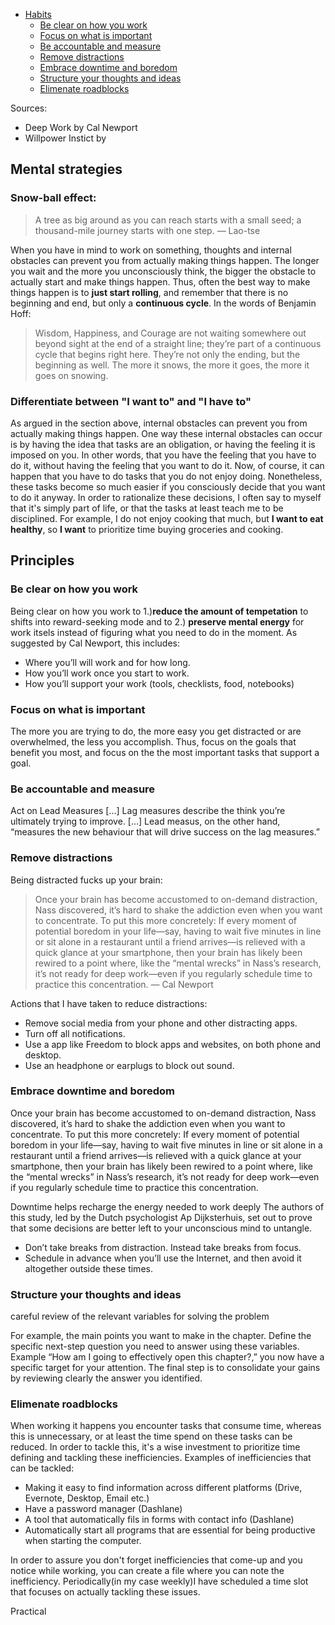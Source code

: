 
- [Habits](#habits)
  * [Be clear on how you work](#Be-clear-on-how-you-work)
  * [Focus on what is important](#Focus-on-what-is-important)
  * [Be accountable and measure](#Be-accountable-and-measure)
  * [Remove distractions](#Remove-distractions)
  * [Embrace downtime and boredom](#Embrace-downtime-and-boredom)
  * [Structure your thoughts and ideas](#Structure-your-thoughts-and-ideas)
  * [Elimenate roadblocks](#Elimenate-roadblocks)
  
  
Sources:
- Deep Work by Cal Newport
- Willpower Instict by 

## Mental strategies
### Snow-ball effect: 
> A tree as big around as you can reach starts with a small seed; a thousand-mile journey starts with one step. — Lao-tse

When you have in mind to work on something, thoughts and internal obstacles can prevent you from actually making things happen. The longer you wait and the more you unconsciously think, the bigger the obstacle to actually start and make things happen. Thus, often the best way to make things happen is to **just start rolling**, and remember that there is no beginning and end, but only a **continuous cycle**. In the words of Benjamin Hoff: 

> Wisdom, Happiness, and Courage are not waiting somewhere out beyond sight at the end of a straight line; they’re part of a continuous cycle that begins right here. They’re not only the ending, but the beginning as well. The more it snows, the more it goes, the more it goes on snowing.

### Differentiate between "I want to" and "I have to"
As argued in the section above, internal obstacles can prevent you from actually making things happen. One way these internal obstacles can occur is by having the idea that tasks are an obligation, or having the feeling it is imposed on you. In other words, that you have the feeling that you have to do it, without having the feeling that you want to do it. Now, of course, it can happen that you have to do tasks that you do not enjoy doing. Nonetheless, these tasks become so much easier if you consciously decide that you want to do it anyway. In order to rationalize these decisions, I often say to myself that it's simply part of life, or that the tasks at least teach me to be disciplined. For example, I do not enjoy cooking that much, but **I want to eat healthy**, so **I want** to prioritize time buying groceries and cooking. 

## Principles
### Be clear on how you work
Being clear on how you work to 1.)**reduce the amount of tempetation** to shifts into reward-seeking mode and to 2.) **preserve mental energy** for work itsels instead of figuring what you need to do in the moment. As suggested by Cal Newport, this includes: 
* Where you’ll will work and for how long.
* How you’ll work once you start to work. 
* How you’ll support your work (tools, checklists, food, notebooks)

### Focus on what is important
The more you are trying to do, the more easy you get distracted or are overwhelmed, the less you accomplish. Thus, focus on the goals that benefit you most, and focus on the the most important tasks that support a goal.

### Be accountable and measure
Act on Lead Measures […] Lag measures describe the think you’re ultimately trying to improve. […] Lead measus, on the other hand, “measures the new behaviour that will drive success on the lag measures.” 

### Remove distractions
Being distracted fucks up your brain:
> Once your brain has become accustomed to on-demand distraction, Nass discovered, it’s hard to shake the addiction even when you want to concentrate. To put this more concretely: If every moment of potential boredom in your life—say, having to wait five minutes in line or sit alone in a restaurant until a friend arrives—is relieved with a quick glance at your smartphone, then your brain has likely been rewired to a point where, like the “mental wrecks” in Nass’s research, it’s not ready for deep work—even if you regularly schedule time to practice this concentration. — Cal Newport

Actions that I have taken to reduce distractions:
- Remove social media from your phone and other distracting apps.
- Turn off all notifications. 
- Use a app like Freedom to block apps and websites, on both phone and desktop.
- Use an headphone or earplugs to block out sound. 

### Embrace downtime and boredom
Once your brain has become accustomed to on-demand distraction, Nass discovered, it’s hard to shake the addiction even when you want to concentrate. To put this more concretely: If every moment of potential boredom in your life—say, having to wait five minutes in line or sit alone in a restaurant until a friend arrives—is relieved with a quick glance at your smartphone, then your brain has likely been rewired to a point where, like the “mental wrecks” in Nass’s research, it’s not ready for deep work—even if you regularly schedule time to practice this concentration.

Downtime helps recharge the energy needed to work deeply
The authors of this study, led by the Dutch psychologist Ap Dijksterhuis, set out to prove that some decisions are better left to your unconscious mind to untangle. 
* Don’t take breaks from distraction. Instead take breaks from focus. 
* Schedule in advance when you’ll use the Internet, and then avoid it altogether outside these times.

### Structure your thoughts and ideas
careful review of the relevant variables for solving the problem

For example, the main points you want to make in the chapter. Define the specific next-step question you need to answer using these variables. Example “How am I going to effectively open this chapter?,” you now have a specific target for your attention. The final step is to consolidate your gains by reviewing clearly the answer you identified.

### Elimenate roadblocks
When working it happens you encounter tasks that consume time, whereas this is unnecessary,  or at least the time spend on these tasks can be reduced. In order to tackle this, it's a wise investment to prioritize time defining and tackling these inefficiencies. Examples of inefficiencies that can be tackled:
* Making it easy to find information across different platforms (Drive, Evernote, Desktop, Email etc.)
* Have a password manager (Dashlane)
* A tool that automatically fils in forms with contact info (Dashlane)
* Automatically start all programs that are essential for being productive when starting the computer. 

In order to assure you don't forget inefficiencies that come-up and you notice while working, you can create a file where you can note the inefficiency. Periodically(in my case weekly)I have scheduled a time slot that focuses on actually tackling these issues. 

Practical


